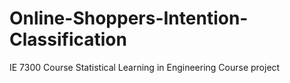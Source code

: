 # Online-Shoppers-Intention-Classification
IE 7300 Course Statistical Learning in Engineering Course project
